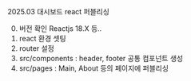 2025.03
대시보드 react 퍼블리싱

0. 버전 확인
   Reactjs 18.X 등..
2. react 환경 셋팅
3. router 설정
4. src/components   : header, footer 공통 컴포넌트 생성
5. src/pages : Main, About 등의 페이지에 퍼블리싱
   

